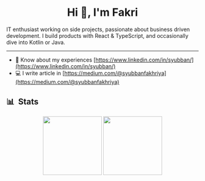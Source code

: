 <!-- Name Section -->
<h1 align="center">Hi 👋, I'm Fakri </h1>
IT enthusiast working on side projects, passionate about business driven development. I build products with React & TypeScript, and occasionally dive into Kotlin or Java.

---

- 🧳 Know about my experiences [https://www.linkedin.com/in/syubban/](https://www.linkedin.com/in/syubban/)
- 💻 I write article in [https://medium.com/@syubbanfakhriya](https://medium.com/@syubbanfakhriya)

## 📊 &nbsp;Stats

<div align="center">
  <a href="https://github.com/HellBus1?tab=repositories&q=&type=&language=&sort=stargazers"><img height="154" src="https://github-readme-stats.vercel.app/api?username=HellBus1&show_icons=true&theme=react&count_private=true&hide=contribs" /></a>
  <img height="154" src="https://github-readme-stats.vercel.app/api/top-langs/?username=HellBus1&layout=compact&theme=react&hide=c#&langs_count=4" />
</div>
